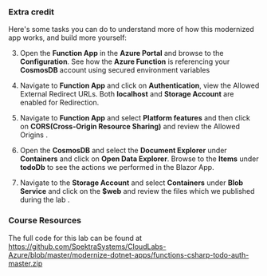 ### Extra credit

Here's some tasks you can do to understand more of how this modernized app works, and build more yourself:

3.	Open the **Function App** in the **Azure Portal** and browse to the **Configuration**. See how the **Azure Function** is referencing your **CosmosDB** account using secured environment variables

2. Navigate to **Function App** and click on **Authentication**, view the  Allowed External Redirect URLs.
Both **localhost** and **Storage Account** are enabled for Redirection.

3. Navigate to **Function App** and select **Platform features** and then click on **CORS(Cross-Origin Resource Sharing)** and review the Allowed Origins .

4. Open the **CosmosDB** and select the **Document Explorer** under **Containers** and click on **Open Data Explorer**.
Browse to the **Items** under **todoDb** to see the actions we performed in the Blazor App.

5. Navigate to the **Storage Account** and select **Containers** under **Blob Service** and click on the **$web** and review the files which we published during the lab .

### Course Resources

The full code for this lab can be found at https://github.com/SpektraSystems/CloudLabs-Azure/blob/master/modernize-dotnet-apps/functions-csharp-todo-auth-master.zip
